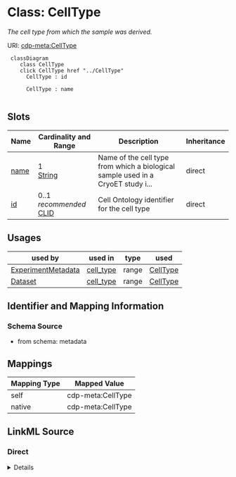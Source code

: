 

# Class: CellType


_The cell type from which the sample was derived._





URI: [cdp-meta:CellType](metadataCellType)






```mermaid
 classDiagram
    class CellType
    click CellType href "../CellType"
      CellType : id

      CellType : name


```




<!-- no inheritance hierarchy -->


## Slots

| Name | Cardinality and Range | Description | Inheritance |
| ---  | --- | --- | --- |
| [name](name.md) | 1 <br/> [String](String.md) | Name of the cell type from which a biological sample used in a CryoET study i... | direct |
| [id](id.md) | 0..1 _recommended_ <br/> [CLID](CLID.md) | Cell Ontology identifier for the cell type | direct |





## Usages

| used by | used in | type | used |
| ---  | --- | --- | --- |
| [ExperimentMetadata](ExperimentMetadata.md) | [cell_type](cell_type.md) | range | [CellType](CellType.md) |
| [Dataset](Dataset.md) | [cell_type](cell_type.md) | range | [CellType](CellType.md) |






## Identifier and Mapping Information







### Schema Source


* from schema: metadata




## Mappings

| Mapping Type | Mapped Value |
| ---  | ---  |
| self | cdp-meta:CellType |
| native | cdp-meta:CellType |







## LinkML Source

<!-- TODO: investigate https://stackoverflow.com/questions/37606292/how-to-create-tabbed-code-blocks-in-mkdocs-or-sphinx -->

### Direct

<details>
```yaml
name: CellType
description: The cell type from which the sample was derived.
from_schema: metadata
attributes:
  name:
    name: name
    description: Name of the cell type from which a biological sample used in a CryoET
      study is derived from.
    from_schema: metadata
    exact_mappings:
    - cdp-common:cell_name
    alias: name
    owner: CellType
    domain_of:
    - OrganismDetails
    - TissueDetails
    - CellType
    - CellStrain
    - CellComponent
    - AnnotationObject
    - AuthorMixin
    - AnnotationMethodLinks
    - Author
    range: string
    required: true
    inlined: true
    inlined_as_list: true
  id:
    name: id
    description: Cell Ontology identifier for the cell type
    from_schema: metadata
    exact_mappings:
    - cdp-common:cell_type_id
    alias: id
    owner: CellType
    domain_of:
    - TissueDetails
    - CellType
    - CellStrain
    - CellComponent
    - AnnotationObject
    range: CL_ID
    recommended: true
    inlined: true
    inlined_as_list: true
    pattern: ^CL:[0-9]{7}$

```
</details>

### Induced

<details>
```yaml
name: CellType
description: The cell type from which the sample was derived.
from_schema: metadata
attributes:
  name:
    name: name
    description: Name of the cell type from which a biological sample used in a CryoET
      study is derived from.
    from_schema: metadata
    exact_mappings:
    - cdp-common:cell_name
    alias: name
    owner: CellType
    domain_of:
    - OrganismDetails
    - TissueDetails
    - CellType
    - CellStrain
    - CellComponent
    - AnnotationObject
    - AuthorMixin
    - AnnotationMethodLinks
    - Author
    range: string
    required: true
    inlined: true
    inlined_as_list: true
  id:
    name: id
    description: Cell Ontology identifier for the cell type
    from_schema: metadata
    exact_mappings:
    - cdp-common:cell_type_id
    alias: id
    owner: CellType
    domain_of:
    - TissueDetails
    - CellType
    - CellStrain
    - CellComponent
    - AnnotationObject
    range: CL_ID
    recommended: true
    inlined: true
    inlined_as_list: true
    pattern: ^CL:[0-9]{7}$

```
</details>

